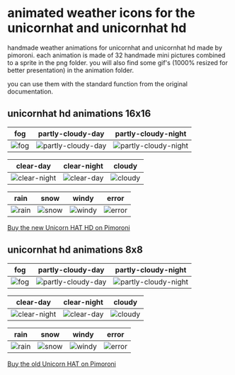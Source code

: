 # animated weather icons for the unicornhat and unicornhat hd
handmade weather animations for unicornhat and unicornhat hd made by pimoroni. each animation is made of 32 handmade mini pictures combined to a sprite in the png folder. you will also find some gif's (1000% resized for better presentation) in the animation folder.

you can use them with the standard function from the original documentation.


## unicornhat hd animations 16x16

| fog         | partly-cloudy-day                       | partly-cloudy-night                         |
|:-----------:|:---------------------------------------:|:-------------------------------------------:|
| ![fog][fog] | ![partly-cloudy-day][partly-cloudy-day] | ![partly-cloudy-night][partly-cloudy-night] |

| clear-day                   | clear-night             | cloudy            |
|:---------------------------:|:-----------------------:|:-----------------:|
| ![clear-night][clear-night] | ![clear-day][clear-day] | ![cloudy][cloudy] |

| rain          | snow          | windy           | error           |
|:-------------:|:-------------:|:---------------:|:---------------:|
| ![rain][rain] | ![snow][snow] | ![windy][windy] | ![error][error] |


[clear-day]: https://github.com/LoveBootCaptain/unicornhat_weather_icons/blob/master/animation/HD/clear-day.gif "clear-day"
[clear-night]: https://github.com/LoveBootCaptain/unicornhat_weather_icons/blob/master/animation/HD/clear-night.gif "clear-night"
[cloudy]: https://github.com/LoveBootCaptain/unicornhat_weather_icons/blob/master/animation/HD/cloudy.gif "cloudy"

[fog]: https://github.com/LoveBootCaptain/unicornhat_weather_icons/blob/master/animation/HD/fog.gif "cloudy"
[partly-cloudy-day]: https://github.com/LoveBootCaptain/unicornhat_weather_icons/blob/master/animation/HD/partly-cloudy-day.gif "partly-cloudy-day"
[partly-cloudy-night]: https://github.com/LoveBootCaptain/unicornhat_weather_icons/blob/master/animation/HD/partly-cloudy-night.gif "partly-cloudy-night"

[rain]: https://github.com/LoveBootCaptain/unicornhat_weather_icons/blob/master/animation/HD/rain.gif "rain"
[snow]: https://github.com/LoveBootCaptain/unicornhat_weather_icons/blob/master/animation/HD/snow.gif "snow"
[windy]: https://github.com/LoveBootCaptain/unicornhat_weather_icons/blob/master/animation/HD/windy.gif "windy"
[error]: https://github.com/LoveBootCaptain/unicornhat_weather_icons/blob/master/animation/HD/error.gif "error"

[Buy the new Unicorn HAT HD on Pimoroni](https://shop.pimoroni.com/products/unicorn-hat-hd "Buy the new Unicorn HAT HD on Pimoroni")

## unicornhat hd animations 8x8

| fog            | partly-cloudy-day                          | partly-cloudy-night                            |
|:--------------:|:------------------------------------------:|:----------------------------------------------:|
| ![fog][fog-sd] | ![partly-cloudy-day][partly-cloudy-day-sd] | ![partly-cloudy-night][partly-cloudy-night-sd] |

| clear-day                      | clear-night                | cloudy               |
|:------------------------------:|:--------------------------:|:--------------------:|
| ![clear-night][clear-night-sd] | ![clear-day][clear-day-sd] | ![cloudy][cloudy-sd] |

| rain             | snow             | windy              | error              |
|:----------------:|:----------------:|:------------------:|:------------------:|
| ![rain][rain-sd] | ![snow][snow-sd] | ![windy][windy-sd] | ![error][error-sd] |


[clear-day-sd]: https://github.com/LoveBootCaptain/unicornhat_weather_icons/blob/master/animation/SD/clear-day.gif "clear-day"
[clear-night-sd]: https://github.com/LoveBootCaptain/unicornhat_weather_icons/blob/master/animation/SD/clear-night.gif "clear-night"
[cloudy-sd]: https://github.com/LoveBootCaptain/unicornhat_weather_icons/blob/master/animation/SD/cloudy.gif "cloudy"

[fog-sd]: https://github.com/LoveBootCaptain/unicornhat_weather_icons/blob/master/animation/SD/fog.gif "cloudy"
[partly-cloudy-day-sd]: https://github.com/LoveBootCaptain/unicornhat_weather_icons/blob/master/animation/SD/partly-cloudy-day.gif "partly-cloudy-day"
[partly-cloudy-night-sd]: https://github.com/LoveBootCaptain/unicornhat_weather_icons/blob/master/animation/SD/partly-cloudy-night.gif "partly-cloudy-night"

[rain-sd]: https://github.com/LoveBootCaptain/unicornhat_weather_icons/blob/master/animation/SD/rain.gif "rain"
[snow-sd]: https://github.com/LoveBootCaptain/unicornhat_weather_icons/blob/master/animation/SD/snow.gif "snow"
[windy-sd]: https://github.com/LoveBootCaptain/unicornhat_weather_icons/blob/master/animation/SD/windy.gif "windy"
[error-sd]: https://github.com/LoveBootCaptain/unicornhat_weather_icons/blob/master/animation/SD/error.gif "error"

[Buy the old Unicorn HAT on Pimoroni](https://shop.pimoroni.com/products/unicorn-hat "Buy the old Unicorn HAT on Pimoroni")

